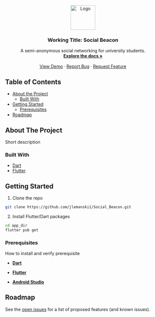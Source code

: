 

<!-- PROJECT LOGO -->
<br />
<p align="center">
  <a href="https://github.com/jlemanski1/Social_Beacon">
    <img src="images/logo.png" alt="Logo" width="80" height="80">
  </a>

  <h3 align="center">Working Title: Social Beacon</h3>

  <p align="center">
    A semi-anonymous social networking for university students.
    <br />
    <a href="https://github.com/jlemanski1/Social_Beacon"><strong>Explore the docs »</strong></a>
    <br />
    <br />
    <a href="https://github.com/jlemanski1/Social_Beacon">View Demo</a>
    ·
    <a href="https://github.com/jlemanski1/Social_Beacon/issues">Report Bug</a>
    ·
    <a href="https://github.com/jlemanski1/Social_Beacon/issues">Request Feature</a>
  </p>
</p>



<!-- TABLE OF CONTENTS -->
## Table of Contents

* [About the Project](#about-the-project)
  * [Built With](#built-with)
* [Getting Started](#getting-started)
  * [Prerequisites](#prerequisites)
* [Roadmap](#roadmap)

<!-- ABOUT THE PROJECT -->
## About The Project
Short description

### Built With

* [Dart](https://dart.dev/)
* [Flutter](https://flutter.dev/)


<!-- GETTING STARTED -->
## Getting Started


1. Clone the repo
```sh
git clone https://github.com/jlemanski1/Social_Beacon.git
```
2. Install Flutter/Dart packages
```sh
cd app_dir
flutter pub get
```

### Prerequisites

How to install and verify prerequisite
* [**Dart**](https://dart.dev/get-dart)

* [**Flutter**](https://flutter.dev/docs/get-started/install)

*  [**Android Studio**](https://developer.android.com/studio/install)


<!-- ROADMAP -->
## Roadmap

See the [open issues](https://github.com/jlemanski1/Social_Beacon/issues) for a list of proposed features (and known issues).

